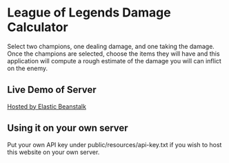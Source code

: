 League of Legends Damage Calculator
===================================
Select two champions, one dealing damage, and one taking the damage. Once the champions are selected,
choose the items they will have and this application will compute a rough estimate of the damage
you will can inflict on the enemy.

Live Demo of Server
-------------------
[Hosted by Elastic Beanstalk](http://lolcalc.elasticbeanstalk.com/)

Using it on your own server
---------------------------
Put your own API key under public/resources/api-key.txt if you wish to host this website on your
own server.